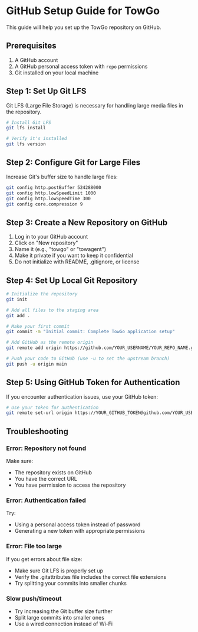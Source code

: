 # GitHub Setup Guide for TowGo

This guide will help you set up the TowGo repository on GitHub.

## Prerequisites

1. A GitHub account
2. A GitHub personal access token with `repo` permissions
3. Git installed on your local machine

## Step 1: Set Up Git LFS

Git LFS (Large File Storage) is necessary for handling large media files in the repository.

```bash
# Install Git LFS
git lfs install

# Verify it's installed
git lfs version
```

## Step 2: Configure Git for Large Files

Increase Git's buffer size to handle large files:

```bash
git config http.postBuffer 524288000
git config http.lowSpeedLimit 1000 
git config http.lowSpeedTime 300
git config core.compression 9
```

## Step 3: Create a New Repository on GitHub

1. Log in to your GitHub account
2. Click on "New repository"
3. Name it (e.g., "towgo" or "towagent")
4. Make it private if you want to keep it confidential
5. Do not initialize with README, .gitignore, or license

## Step 4: Set Up Local Git Repository

```bash
# Initialize the repository
git init

# Add all files to the staging area
git add .

# Make your first commit
git commit -m "Initial commit: Complete TowGo application setup"

# Add GitHub as the remote origin
git remote add origin https://github.com/YOUR_USERNAME/YOUR_REPO_NAME.git

# Push your code to GitHub (use -u to set the upstream branch)
git push -u origin main
```

## Step 5: Using GitHub Token for Authentication

If you encounter authentication issues, use your GitHub token:

```bash
# Use your token for authentication
git remote set-url origin https://YOUR_GITHUB_TOKEN@github.com/YOUR_USERNAME/YOUR_REPO_NAME.git
```

## Troubleshooting

### Error: Repository not found

Make sure:
- The repository exists on GitHub
- You have the correct URL
- You have permission to access the repository

### Error: Authentication failed

Try:
- Using a personal access token instead of password
- Generating a new token with appropriate permissions

### Error: File too large

If you get errors about file size:
- Make sure Git LFS is properly set up
- Verify the .gitattributes file includes the correct file extensions
- Try splitting your commits into smaller chunks

### Slow push/timeout

- Try increasing the Git buffer size further
- Split large commits into smaller ones
- Use a wired connection instead of Wi-Fi